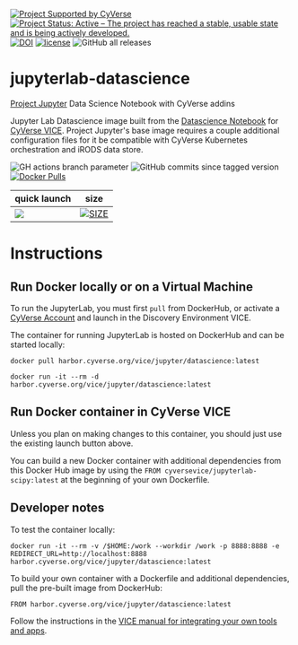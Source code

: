 [![Project Supported by CyVerse](https://de.cyverse.org/Powered-By-CyVerse-blue.svg)](https://learning.cyverse.org/projects/vice/en/latest/) [![Project Status: Active – The project has reached a stable, usable state and is being actively developed.](https://www.repostatus.org/badges/latest/active.svg)](https://www.repostatus.org/#active) [![DOI](https://zenodo.org/badge/DOI/10.5281/zenodo.4540701.svg)](https://doi.org/10.5281/zenodo.4540701)
 [![license](https://img.shields.io/badge/license-BSD3-red.svg?style=flat-square)](https://opensource.org/licenses/BSD-3-Clause) ![GitHub all releases](https://img.shields.io/github/downloads/cyverse-vice/jupyterlab-datascience/total?style=flat-square)

# jupyterlab-datascience
[Project Jupyter](https://jupyter.org/) Data Science Notebook with CyVerse addins 

Jupyter Lab Datascience image built from the [Datascience Notebook](https://hub.docker.com/r/jupyter/datascience-notebook) for [CyVerse VICE](https://cyverse-visual-interactive-computing-environment.readthedocs-hosted.com/en/latest/index.html). Project Jupyter's base image requires a couple additional configuration files for it be compatible with CyVerse Kubernetes orchestration and iRODS data store.

![GH actions branch parameter](https://github.com/github/docs/actions/workflows/main.yml/badge.svg?branch=main) ![GitHub commits since tagged version](https://img.shields.io/github/commits-since/cyverse-vice/jupyterlab-datascience/latest/main?style=flat-square) [![Docker Pulls](https://img.shields.io/docker/pulls/cyversevice/Datascience?color=orange&logo=docker&logoColor=white)](https://hub.docker.com/r/cyversevice/jupyterlab-datascience) 

quick launch | size | 
------------ | ---- | 
<a href="https://de.cyverse.org/apps/de/cc77b788-bc45-11eb-9934-008cfa5ae621/launch?saved-launch-id=4ab1f690-f360-4bba-bef9-d22f9f7b82f9" target="_blank"><img src="https://img.shields.io/badge/Datascience-latest-orange?style=plastic&logo=jupyter"></a> | [![SIZE](https://img.shields.io/docker/image-size/cyversevice/jupyterlab-datascience/latest.svg)](https://img.shields.io/docker/image-size/cyversevice/jupyterlab-datascience/latest) |

# Instructions

## Run Docker locally or on a Virtual Machine

To run the JupyterLab, you must first `pull` from DockerHub, or activate a [CyVerse Account](https://user.cyverse.org/services/mine) and launch in the Discovery Environment VICE.

The container for running JupyterLab is hosted on DockerHub and can be started locally:


```
docker pull harbor.cyverse.org/vice/jupyter/datascience:latest
```

```
docker run -it --rm -d harbor.cyverse.org/vice/jupyter/datascience:latest
```

## Run Docker container in CyVerse VICE

Unless you plan on making changes to this container, you should just use the existing launch button above.

You can build a new Docker container with additional dependencies from this Docker Hub image by using the `FROM cyversevice/jupyterlab-scipy:latest` at the beginning of your own Dockerfile.

## Developer notes

To test the container locally:

```
docker run -it --rm -v /$HOME:/work --workdir /work -p 8888:8888 -e REDIRECT_URL=http://localhost:8888 harbor.cyverse.org/vice/jupyter/datascience:latest
```

To build your own container with a Dockerfile and additional dependencies, pull the pre-built image from DockerHub:

```
FROM harbor.cyverse.org/vice/jupyter/datascience:latest
```

Follow the instructions in the [VICE manual for integrating your own tools and apps](https://cyverse-visual-interactive-computing-environment.readthedocs-hosted.com/en/latest/developer_guide/building.html).

